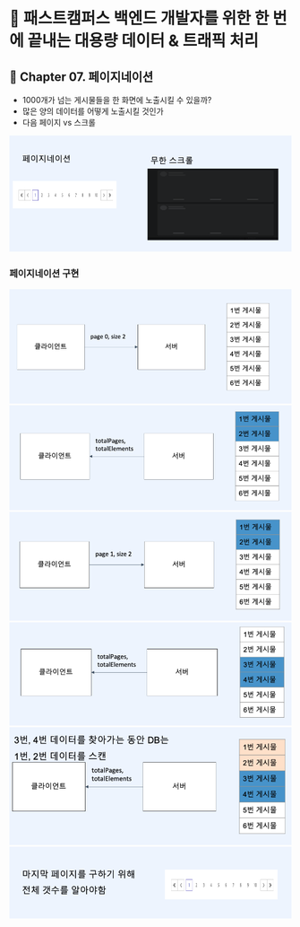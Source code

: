 # :book: 패스트캠퍼스 백엔드 개발자를 위한 한 번에 끝내는 대용량 데이터 & 트래픽 처리
## :pushpin: Chapter 07. 페이지네이션 
- 1000개가 넘는 게시물들을 한 화면에 노출시킬 수 있을까?
- 많은 양의 데이터를 어떻게 노출시킬 것인가
- 다음 페이지 vs 스크롤

![](./images/다음페이지vs무한스크롤.png)

### 페이지네이션 구현
![](./images/페이지네이션1.png)
![](./images/페이지네이션2.png)
![](./images/페이지네이션3.png)
![](./images/페이지네이션4.png)
![](./images/페이지네이션5.png)
![](./images/페이지네이션6.png)
